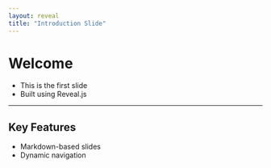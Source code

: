 ```yaml
---
layout: reveal
title: "Introduction Slide"
---
```


# Welcome

- This is the first slide
- Built using Reveal.js

---

## Key Features

- Markdown-based slides
- Dynamic navigation
